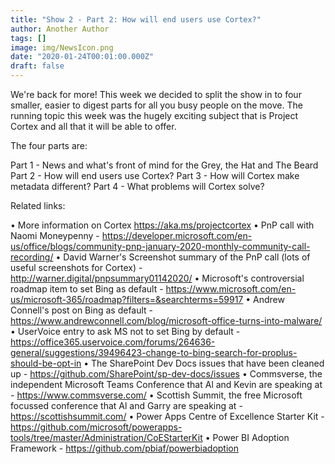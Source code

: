 ```yaml
---
title: "Show 2 - Part 2: How will end users use Cortex?"
author: Another Author
tags: []
image: img/NewsIcon.png
date: "2020-01-24T00:01:00.000Z"
draft: false
---
```


We're back for more! This week we decided to split the show in to four smaller, easier to digest parts for all you busy people on the move. The running topic this week was the hugely exciting subject that is Project Cortex and all that it will be able to offer.

The four parts are:

Part 1 - News and what's front of mind for the Grey, the Hat and The Beard
Part 2 - How will end users use Cortex?
Part 3 - How will Cortex make metadata different?
Part 4 - What problems will Cortex solve?

Related links:

• More information on Cortex https://aka.ms/projectcortex
• PnP call with Naomi Moneypenny - https://developer.microsoft.com/en-us/office/blogs/community-pnp-january-2020-monthly-community-call-recording/
• David Warner's Screenshot summary of the PnP call (lots of useful screenshots for Cortex) - http://warner.digital/pnpsummary01142020/
• Microsoft's controversial roadmap item to set Bing as default - https://www.microsoft.com/en-us/microsoft-365/roadmap?filters=&searchterms=59917
• Andrew Connell's post on Bing as default - https://www.andrewconnell.com/blog/microsoft-office-turns-into-malware/
• UserVoice entry to ask MS not to set Bing by default - https://office365.uservoice.com/forums/264636-general/suggestions/39496423-change-to-bing-search-for-proplus-should-be-opt-in
• The SharePoint Dev Docs issues that have been cleaned up - https://github.com/SharePoint/sp-dev-docs/issues
• Commsverse, the independent Microsoft Teams Conference that Al and Kevin are speaking at - https://www.commsverse.com/
• Scottish Summit, the free Microsoft focussed conference that Al and Garry are speaking at - https://scottishsummit.com/
• Power Apps Centre of Excellence Starter Kit - https://github.com/microsoft/powerapps-tools/tree/master/Administration/CoEStarterKit
• Power BI Adoption Framework - https://github.com/pbiaf/powerbiadoption